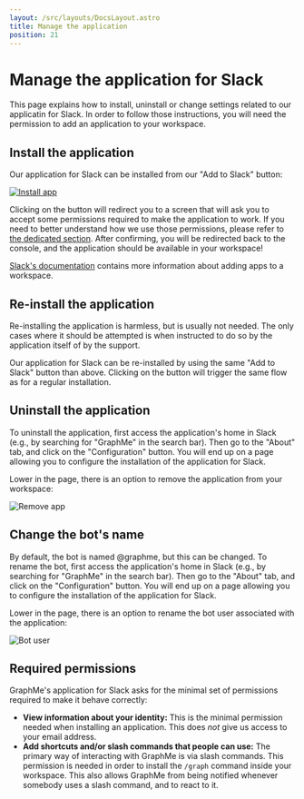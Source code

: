 ```yaml
---
layout: /src/layouts/DocsLayout.astro
title: Manage the application
position: 21
---
```


# Manage the application for Slack

This page explains how to install, uninstall or change settings related to our applicatin for Slack.
In order to follow those instructions, you will need the permission to add an application to your workspace.

## Install the application

Our application for Slack can be installed from our "Add to Slack" button:

[![Install app](/images/btn-add-to-slack-small.png)](https://console.graphme.app/slack/install)

Clicking on the button will redirect you to a screen that will ask you to accept some permissions required to make the application to work.
If you need to better understand how we use those permissions, please refer to [the dedicated section](#permissions).
After confirming, you will be redirected back to the console, and the application should be available in your workspace!

[Slack's documentation](https://slack.com/help/articles/202035138-Add-apps-to-your-Slack-workspace) contains more information about adding apps to a workspace.

## Re-install the application

Re-installing the application is harmless, but is usually not needed.
The only cases where it should be attempted is when instructed to do so by the application itself of by the support.

Our application for Slack can be re-installed by using the same "Add to Slack" button than above.
Clicking on the button will trigger the same flow as for a regular installation.

## Uninstall the application

To uninstall the application, first access the application's home in Slack (e.g., by searching for "GraphMe" in the search bar).
Then go to the "About" tab, and click on the "Configuration" button.
You will end up on a page allowing you to configure the installation of the application for Slack.

Lower in the page, there is an option to remove the application from your workspace:

![Remove app](/images/remove-app.png)

## Change the bot's name

By default, the bot is named @graphme, but this can be changed.
To rename the bot, first access the application's home in Slack (e.g., by searching for "GraphMe" in the search bar).
Then go to the "About" tab, and click on the "Configuration" button.
You will end up on a page allowing you to configure the installation of the application for Slack.

Lower in the page, there is an option to rename the bot user associated with the application:

![Bot user](/images/bot-user.png)

## Required permissions

GraphMe's application for Slack asks for the minimal set of permissions required to make it behave correctly:

* **View information about your identity:**
  This is the minimal permission needed when installing an application.
  This does *not* give us access to your email address.
* **Add shortcuts and/or slash commands that people can use:**
  The primary way of interacting with GraphMe is via slash commands.
  This permission is needed in order to install the `/graph` command inside your workspace.
  This also allows GraphMe from being notified whenever somebody uses a slash command, and to react to it.
